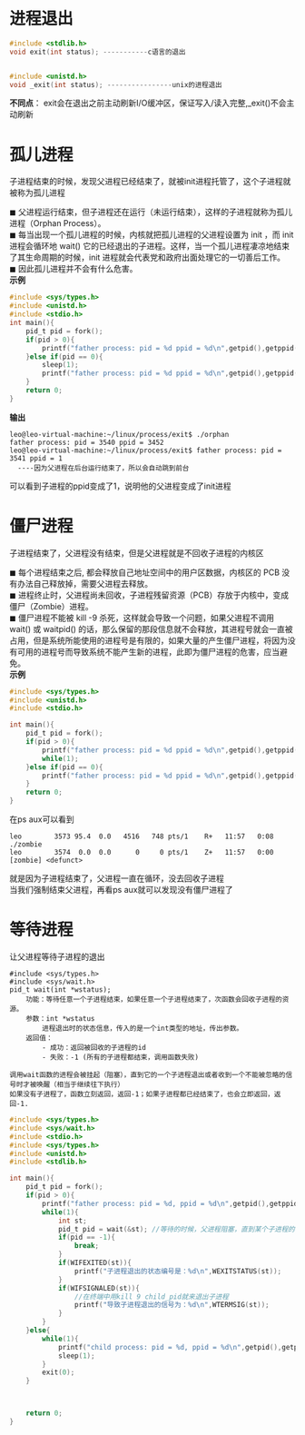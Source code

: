 # 进程退出
```c
#include <stdlib.h>
void exit(int status); -----------c语言的退出


#include <unistd.h>
void _exit(int status); ----------------unix的进程退出
```
**不同点**： exit会在退出之前主动刷新I/O缓冲区，保证写入/读入完整,_exit()不会主动刷新

# 孤儿进程
子进程结束的时候，发现父进程已经结束了，就被init进程托管了，这个子进程就被称为孤儿进程 

◼ 父进程运行结束，但子进程还在运行（未运行结束），这样的子进程就称为孤儿进程（Orphan Process）。  
◼ 每当出现一个孤儿进程的时候，内核就把孤儿进程的父进程设置为 init ，而 init进程会循环地 wait() 它的已经退出的子进程。这样，当一个孤儿进程凄凉地结束了其生命周期的时候，init 进程就会代表党和政府出面处理它的一切善后工作。  
◼ 因此孤儿进程并不会有什么危害。  
**示例**
```c
#include <sys/types.h>
#include <unistd.h>
#include <stdio.h>
int main(){
    pid_t pid = fork();
    if(pid > 0){
        printf("father process: pid = %d ppid = %d\n",getpid(),getppid());
    }else if(pid == 0){
        sleep(1);
        printf("father process: pid = %d ppid = %d\n",getpid(),getppid());
    }
    return 0;
}
```
**输出**
```
leo@leo-virtual-machine:~/linux/process/exit$ ./orphan 
father process: pid = 3540 ppid = 3452
leo@leo-virtual-machine:~/linux/process/exit$ father process: pid = 3541 ppid = 1  
  ----因为父进程在后台运行结束了，所以会自动跳到前台
```
可以看到子进程的ppid变成了1，说明他的父进程变成了init进程



# 僵尸进程
子进程结束了，父进程没有结束，但是父进程就是不回收子进程的内核区

◼ 每个进程结束之后, 都会释放自己地址空间中的用户区数据，内核区的 PCB 没有办法自己释放掉，需要父进程去释放。  
◼ 进程终止时，父进程尚未回收，子进程残留资源（PCB）存放于内核中，变成僵尸（Zombie）进程。  
◼ 僵尸进程不能被 kill -9 杀死，这样就会导致一个问题，如果父进程不调用 wait() 或 waitpid() 的话，那么保留的那段信息就不会释放，其进程号就会一直被占用，但是系统所能使用的进程号是有限的，如果大量的产生僵尸进程，将因为没有可用的进程号而导致系统不能产生新的进程，此即为僵尸进程的危害，应当避免。  
**示例**
```c
#include <sys/types.h>
#include <unistd.h>
#include <stdio.h>

int main(){
    pid_t pid = fork();
    if(pid > 0){
        printf("father process: pid = %d ppid = %d\n",getpid(),getppid());
        while(1);
    }else if(pid == 0){
        printf("father process: pid = %d ppid = %d\n",getpid(),getppid());
    }
    return 0;
}
```
在ps aux可以看到
```
leo        3573 95.4  0.0   4516   748 pts/1    R+   11:57   0:08 ./zombie
leo        3574  0.0  0.0      0     0 pts/1    Z+   11:57   0:00 [zombie] <defunct>
```
就是因为子进程结束了，父进程一直在循环，没去回收子进程  
当我们强制结束父进程，再看ps aux就可以发现没有僵尸进程了  
# 等待进程
让父进程等待子进程的退出
```
#include <sys/types.h>
#include <sys/wait.h>
pid_t wait(int *wstatus);
    功能：等待任意一个子进程结束，如果任意一个子进程结束了，次函数会回收子进程的资源。
    参数：int *wstatus
        进程退出时的状态信息，传入的是一个int类型的地址，传出参数。
    返回值：
        - 成功：返回被回收的子进程的id
        - 失败：-1 (所有的子进程都结束，调用函数失败)

调用wait函数的进程会被挂起（阻塞），直到它的一个子进程退出或者收到一个不能被忽略的信号时才被唤醒（相当于继续往下执行）
如果没有子进程了，函数立刻返回，返回-1；如果子进程都已经结束了，也会立即返回，返回-1.
```
```c
#include <sys/types.h>
#include <sys/wait.h>
#include <stdio.h>
#include <sys/types.h>
#include <unistd.h>
#include <stdlib.h>

int main(){
    pid_t pid = fork();
    if(pid > 0){
        printf("father process: pid = %d, ppid = %d\n",getpid(),getppid());
        while(1){
            int st;
            pid_t pid = wait(&st); //等待的时候，父进程阻塞，直到某个子进程的状态改变了才唤醒
            if(pid == -1){
                break;
            }
            if(WIFEXITED(st)){
                printf("子进程退出的状态编号是：%d\n",WEXITSTATUS(st));
            }
            if(WIFSIGNALED(st)){
                //在终端中用kill 9 child_pid就来退出子进程
                printf("导致子进程退出的信号为：%d\n",WTERMSIG(st));
            }
        }
    }else{
        while(1){
            printf("child process: pid = %d, ppid = %d\n",getpid(),getppid());
            sleep(1);
        }
        exit(0);
    }



    return 0;
}
```

